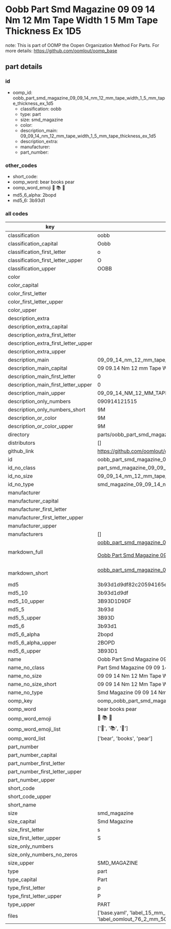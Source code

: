 # Oobb Part Smd Magazine 09 09 14 Nm 12 Mm Tape Width 1 5 Mm Tape Thickness Ex 1D5  

note: This is part of OOMP the Oopen Organization Method For Parts. For more details: https://github.com/oomlout/oomp_base

##  part details





### id
* oomp_id: oobb_part_smd_magazine_09_09_14_nm_12_mm_tape_width_1_5_mm_tape_thickness_ex_1d5
  * classification: oobb
  * type: part
  * size: smd_magazine
  * color: 
  * description_main: 09_09_14_nm_12_mm_tape_width_1_5_mm_tape_thickness_ex_1d5
  * description_extra: 
  * manufacturer: 
  * part_number: 

### other_codes
* short_code: 
* oomp_word: bear books pear
* oomp_word_emoji :bear: :books: :pear:
* md5_6_alpha: 2bopd
* md5_6: 3b93d1

### all codes 
| key | value |  
| --- | --- |  
| classification | oobb |  
| classification_capital | Oobb |  
| classification_first_letter | o |  
| classification_first_letter_upper | O |  
| classification_upper | OOBB |  
| color |  |  
| color_capital |  |  
| color_first_letter |  |  
| color_first_letter_upper |  |  
| color_upper |  |  
| description_extra |  |  
| description_extra_capital |  |  
| description_extra_first_letter |  |  
| description_extra_first_letter_upper |  |  
| description_extra_upper |  |  
| description_main | 09_09_14_nm_12_mm_tape_width_1_5_mm_tape_thickness_ex_1d5 |  
| description_main_capital | 09 09.14 Nm 12 mm Tape Width 1.5 mm Tape Thickness Ex 1D5 |  
| description_main_first_letter | 0 |  
| description_main_first_letter_upper | 0 |  
| description_main_upper | 09_09_14_NM_12_MM_TAPE_WIDTH_1_5_MM_TAPE_THICKNESS_EX_1D5 |  
| description_only_numbers | 090914121515 |  
| description_only_numbers_short | 9M |  
| description_or_color | 9M |  
| description_or_color_upper | 9M |  
| directory | parts/oobb_part_smd_magazine_09_09_14_nm_12_mm_tape_width_1_5_mm_tape_thickness_ex_1d5 |  
| distributors | [] |  
| github_link | https://github.com/oomlout/oomlout_oomp_part_src/tree/main/parts/oobb_part_smd_magazine_09_09_14_nm_12_mm_tape_width_1_5_mm_tape_thickness_ex_1d5/working |  
| id | oobb_part_smd_magazine_09_09_14_nm_12_mm_tape_width_1_5_mm_tape_thickness_ex_1d5 |  
| id_no_class | part_smd_magazine_09_09_14_nm_12_mm_tape_width_1_5_mm_tape_thickness_ex_1d5 |  
| id_no_size | 09_09_14_nm_12_mm_tape_width_1_5_mm_tape_thickness_ex_1d5 |  
| id_no_type | smd_magazine_09_09_14_nm_12_mm_tape_width_1_5_mm_tape_thickness_ex_1d5 |  
| manufacturer |  |  
| manufacturer_capital |  |  
| manufacturer_first_letter |  |  
| manufacturer_first_letter_upper |  |  
| manufacturer_upper |  |  
| manufacturers | [] |  
| markdown_full | [oobb_part_smd_magazine_09_09_14_nm_12_mm_tape_width_1_5_mm_tape_thickness_ex_1d5](https://github.com/oomlout/oomlout_oomp_part_src/tree/main/parts/oobb_part_smd_magazine_09_09_14_nm_12_mm_tape_width_1_5_mm_tape_thickness_ex_1d5/working)<br>[](https://github.com/oomlout/oomlout_oomp_part_src/tree/main/parts/oobb_part_smd_magazine_09_09_14_nm_12_mm_tape_width_1_5_mm_tape_thickness_ex_1d5/working)<br>[Oobb Part Smd Magazine 09 09 14 Nm 12 Mm Tape Width 1 5 Mm Tape Thickness Ex 1D5](https://github.com/oomlout/oomlout_oomp_part_src/tree/main/parts/oobb_part_smd_magazine_09_09_14_nm_12_mm_tape_width_1_5_mm_tape_thickness_ex_1d5/working)<br><br> |  
| markdown_short | [oobb_part_smd_magazine_09_09_14_nm_12_mm_tape_width_1_5_mm_tape_thickness_ex_1d5](https://github.com/oomlout/oomlout_oomp_part_src/tree/main/parts/oobb_part_smd_magazine_09_09_14_nm_12_mm_tape_width_1_5_mm_tape_thickness_ex_1d5/working)<br><br> |  
| md5 | 3b93d1d9df82c20594165e5702866614 |  
| md5_10 | 3b93d1d9df |  
| md5_10_upper | 3B93D1D9DF |  
| md5_5 | 3b93d |  
| md5_5_upper | 3B93D |  
| md5_6 | 3b93d1 |  
| md5_6_alpha | 2bopd |  
| md5_6_alpha_upper | 2BOPD |  
| md5_6_upper | 3B93D1 |  
| name | Oobb Part Smd Magazine 09 09 14 Nm 12 Mm Tape Width 1 5 Mm Tape Thickness Ex 1D5 |  
| name_no_class | Part Smd Magazine 09 09 14 Nm 12 Mm Tape Width 1 5 Mm Tape Thickness Ex 1D5 |  
| name_no_size | 09 09 14 Nm 12 Mm Tape Width 1 5 Mm Tape Thickness Ex 1D5 |  
| name_no_size_short | 09 09 14 Nm 12 Mm Tape Width 1 5 Mm Tape Thickness Ex 1D5 |  
| name_no_type | Smd Magazine 09 09 14 Nm 12 Mm Tape Width 1 5 Mm Tape Thickness Ex 1D5 |  
| oomp_key | oomp_oobb_part_smd_magazine_09_09_14_nm_12_mm_tape_width_1_5_mm_tape_thickness_ex_1d5 |  
| oomp_word | bear books pear |  
| oomp_word_emoji | :bear: :books: :pear: |  
| oomp_word_emoji_list | [':bear:', ':books:', ':pear:'] |  
| oomp_word_list | ['bear', 'books', 'pear'] |  
| part_number |  |  
| part_number_capital |  |  
| part_number_first_letter |  |  
| part_number_first_letter_upper |  |  
| part_number_upper |  |  
| short_code |  |  
| short_code_upper |  |  
| short_name |  |  
| size | smd_magazine |  
| size_capital | Smd Magazine |  
| size_first_letter | s |  
| size_first_letter_upper | S |  
| size_only_numbers |  |  
| size_only_numbers_no_zeros |  |  
| size_upper | SMD_MAGAZINE |  
| type | part |  
| type_capital | Part |  
| type_first_letter | p |  
| type_first_letter_upper | P |  
| type_upper | PART |  
| files | ['base.yaml', 'label_15_mm_30_mm.pdf', 'label_15_mm_30_mm.svg', 'label_76_2_mm_50_8_mm.pdf', 'label_76_2_mm_50_8_mm.svg', 'label_oomlout_76_2_mm_50_8_mm.pdf', 'label_oomlout_76_2_mm_50_8_mm.svg', 'readme.md', 'working.json', 'working.yaml'] |  
